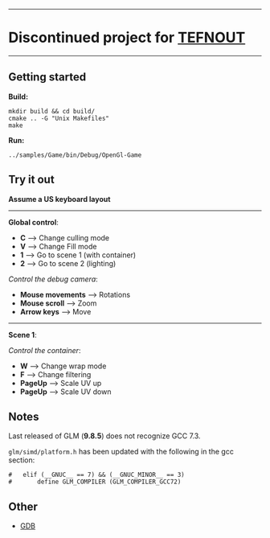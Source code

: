 ***

# Discontinued project for [TEFNOUT](https://github.com/JeremyBois/Tefnout)

***

## Getting started

**Build:**
```
mkdir build && cd build/
cmake .. -G "Unix Makefiles"
make
```

**Run:**
```
../samples/Game/bin/Debug/OpenGl-Game
```



## Try it out

**Assume a US keyboard layout**

***
**Global control**:

  - **C** --> Change culling mode
  - **V** --> Change Fill mode
  - **1** --> Go to scene 1 (with container)
  - **2** --> Go to scene 2 (lighting)

*Control the debug camera*:

  - **Mouse movements** --> Rotations
  - **Mouse scroll**    --> Zoom
  - **Arrow keys**      --> Move



***
**Scene 1**:

*Control the container*:

  - **W** --> Change wrap mode
  - **F** --> Change filtering
  - **PageUp** --> Scale UV up
  - **PageUp** --> Scale UV down





## Notes

Last released of GLM (**9.8.5**) does not recognize GCC 7.3.

`glm/simd/platform.h` has been updated with the following in the gcc section:
```
#   elif (__GNUC__ == 7) && (__GNUC_MINOR__ == 3)
#       define GLM_COMPILER (GLM_COMPILER_GCC72)
```



## Other

  - [GDB](https://betterexplained.com/articles/debugging-with-gdb/)
